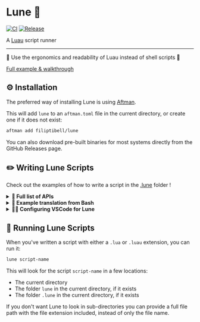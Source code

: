 <!-- markdownlint-disable MD033 -->

# Lune 🌙

[![CI](https://github.com/filiptibell/lune/actions/workflows/ci.yaml/badge.svg)](https://github.com/filiptibell/lune/actions/workflows/ci.yaml)
[![Release](https://github.com/filiptibell/lune/actions/workflows/release.yaml/badge.svg)](https://github.com/filiptibell/lune/actions/workflows/release.yaml)

A [Luau](https://luau-lang.org) script runner

---

🚀 Use the ergonomics and readability of Luau instead of shell scripts 🚀

[Full example & walkthrough](.lune/hello_lune.luau)

## ⚙️ Installation

The preferred way of installing Lune is using [Aftman](https://github.com/lpghatguy/aftman).

This will add `lune` to an `aftman.toml` file in the current directory, or create one if it does not exist:

```sh
aftman add filiptibell/lune
```

You can also download pre-built binaries for most systems directly from the GitHub Releases page.

## ✏️ Writing Lune Scripts

Check out the examples of how to write a script in the [.lune](.lune) folder !

<details>
<summary><b>🔎 Full list of APIs</b></summary>

<details>
<summary><b>console</b> - Logging & formatting</summary>

```lua
type console = {
	resetColor: () -> (),
	setColor: (color: "black" | "red" | "green" | "yellow" | "blue" | "purple" | "cyan" | "white") -> (),
	resetStyle: () -> (),
	setStyle: (color: "bold" | "dim") -> (),
	format: (...any) -> (string),
	log: (...any) -> (),
	info: (...any) -> (),
	warn: (...any) -> (),
	error: (...any) -> (),
}
```

</details>

<details>
<summary><b>fs</b> - Filesystem</summary>

```lua
type fs = {
	readFile: (path: string) -> string,
	readDir: (path: string) -> { string },
	writeFile: (path: string, contents: string) -> (),
	writeDir: (path: string) -> (),
	removeFile: (path: string) -> (),
	removeDir: (path: string) -> (),
	isFile: (path: string) -> boolean,
	isDir: (path: string) -> boolean,
}
```

</details>

<details>
<summary><b>net</b> - Networking</summary>

```lua
type net = {
	request: (config: string | {
		url: string,
		method: ("GET" | "POST" | "PUT" | "DELETE" | "HEAD" | "OPTIONS" | "PATCH")?,
		headers: { [string]: string }?,
		body: string?,
	}) -> {
		ok: boolean,
		statusCode: number,
		statusMessage: string,
		headers: { [string]: string },
		body: string,
	},
	jsonEncode: (value: any, pretty: boolean?) -> string,
	jsonDecode: (encoded: string) -> any,
}
```

</details>

<details>
<summary><b>process</b> - Current process & child processes</summary>

```lua
type process = {
	args: { string },
	env: { [string]: string? },
	exit: (code: number?) -> (),
	spawn: (program: string, params: { string }?) -> {
		ok: boolean,
		code: number,
		stdout: string,
		stderr: string,
	},
}
```

</details>

</details>

<details>
<summary><b>🔀 Example translation from Bash</b></summary>

```bash
#!/bin/bash
VALID=true
COUNT=1
while [ $VALID ]
do
    echo $COUNT
    if [ $COUNT -eq 5 ];
    then
        break
    fi
    ((COUNT++))
done
```

**_With Lune & Luau:_**

```lua
local valid = true
local count = 1
while valid do
    print(count)
    if count == 5 then
        break
    end
    count += 1
end
```

</details>

<details>
<summary><b>🧑‍💻 Configuring VSCode for Lune</b></summary>

Lune puts developer experience first, and as such provides type definitions and configurations for several tools out of the box.

<details>
<summary>Luau LSP</summary>

1. Use `lune --download-luau-types` to download Luau types (`luneTypes.d.luau`) to the current directory
2. Set your definition files setting to include `luneTypes.d.luau`, an example can be found in the [.vscode](.vscode) folder in this repository

</details>

<details>
<summary>Selene</summary>

1. Use `lune --download-selene-types` to download Selene types (`lune.yml`) to the current directory
2. Use either `std = "roblox-lune"` or `std = "luau+lune"` in your `selene.toml` configuration file

</details>

**_NOTE:_** _It is highly recommended to add any type definition files to your `.gitignore` and to only download them using these commands, since this guarantees that you have type definitions compatible with your installed version of Lune._

</details>

## 🏃 Running Lune Scripts

When you've written a script with either a `.lua` or `.luau` extension, you can run it:

```sh
lune script-name
```

This will look for the script `script-name` in a few locations:

- The current directory
- The folder `lune` in the current directory, if it exists
- The folder `.lune` in the current directory, if it exists

If you don't want Lune to look in sub-directories you can provide a full file path with the file extension included, instead of only the file name.
